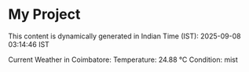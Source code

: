 # My Project

This content is dynamically generated in Indian Time (IST): 2025-09-08 03:14:46 IST


Current Weather in Coimbatore:
Temperature: 24.88 °C
Condition: mist
